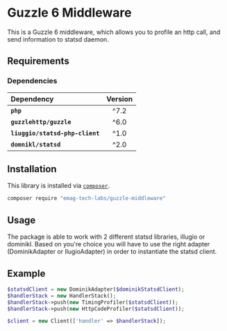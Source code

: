 # Guzzle 6 Middleware
This is a Guzzle 6 middleware, which allows you to profile an http call, and send information to statsd daemon.
## Requirements

### Dependencies

| Dependency | Version 
|:--- |:---:|
| **`php`** | ^7.2 |
| **`guzzlehttp/guzzle`** | ^6.0 | 
| **`liuggio/statsd-php-client`** | ^1.0 | 
| **`domnikl/statsd`** | ^2.0 |

## Installation

This library is installed via [`composer`](http://getcomposer.org).

```bash
composer require "emag-tech-labs/guzzle-middleware"
```

## Usage
The package is able to work with 2 different statsd libraries, illugio or dominikl. Based on you're choice you will have to use the right adapter (DominikAdapter or IlugioAdapter) in order to instantiate the statsd client.  

## Example


```php
$statsdClient = new DominikAdapter($dominikStatsdClient);
$handlerStack = new HandlerStack();
$handlerStack->push(new TimingProfiler($statsdClient));
$handlerStack->push(new HttpCodeProfiler($statsdClient));

$client = new Client(['handler' => $handlerStack]);
```

 
